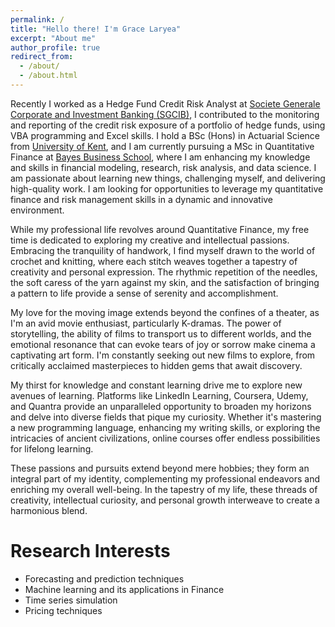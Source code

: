 ```yaml
---
permalink: /
title: "Hello there! I'm Grace Laryea"
excerpt: "About me"
author_profile: true
redirect_from: 
  - /about/
  - /about.html
---
```


Recently I worked as a Hedge Fund Credit Risk Analyst at [Societe Generale Corporate and Investment Banking (SGCIB)](https://www.societegenerale.co.uk/en/), I contributed to the monitoring and reporting of the credit risk exposure of a portfolio of hedge funds, using VBA programming and Excel skills. I hold a BSc (Hons) in Actuarial Science from [University of Kent](https://www.kent.ac.uk/courses/undergraduate/7/actuarial-science), and I am currently pursuing a MSc in Quantitative Finance at [Bayes Business School](https://www.bayes.city.ac.uk/study/masters/courses/quantitative-finance), where I am enhancing my knowledge and skills in financial modeling, research, risk analysis, and data science. I am passionate about learning new things, challenging myself, and delivering high-quality work. I am looking for opportunities to leverage my quantitative finance and risk management skills in a dynamic and innovative environment.

While my professional life revolves around Quantitative Finance, my free time is dedicated to exploring my creative and intellectual passions. Embracing the tranquility of handwork, I find myself drawn to the world of crochet and knitting, where each stitch weaves together a tapestry of creativity and personal expression. The rhythmic repetition of the needles, the soft caress of the yarn against my skin, and the satisfaction of bringing a pattern to life provide a sense of serenity and accomplishment.

My love for the moving image extends beyond the confines of a theater, as I'm an avid movie enthusiast, particularly K-dramas. The power of storytelling, the ability of films to transport us to different worlds, and the emotional resonance that can evoke tears of joy or sorrow make cinema a captivating art form. I'm constantly seeking out new films to explore, from critically acclaimed masterpieces to hidden gems that await discovery.

My thirst for knowledge and constant learning drive me to explore new avenues of learning. Platforms like LinkedIn Learning, Coursera, Udemy, and Quantra provide an unparalleled opportunity to broaden my horizons and delve into diverse fields that pique my curiosity. Whether it's mastering a new programming language, enhancing my writing skills, or exploring the intricacies of ancient civilizations, online courses offer endless possibilities for lifelong learning.

These passions and pursuits extend beyond mere hobbies; they form an integral part of my identity, complementing my professional endeavors and enriching my overall well-being. In the tapestry of my life, these threads of creativity, intellectual curiosity, and personal growth interweave to create a harmonious blend.

Research Interests
======

* Forecasting and prediction techniques
* Machine learning and its applications in Finance
* Time series simulation
* Pricing techniques







